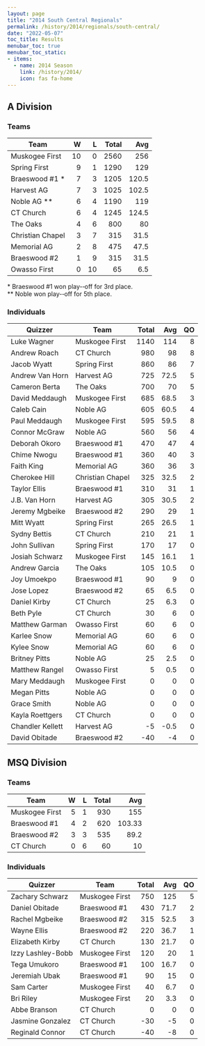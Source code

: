 ```yaml
---
layout: page
title: "2014 South Central Regionals"
permalink: /history/2014/regionals/south-central/
date: "2022-05-07"
toc_title: Results
menubar_toc: true
menubar_toc_static:
- items:
  - name: 2014 Season
    link: /history/2014/
    icon: fas fa-home
---
```


## A Division

### Teams

| Team             |    W |    L | Total |   Avg |
| ---------------- | ---: | ---: | ----: | ----: |
| Muskogee First   |   10 |    0 |  2560 |   256 |
| Spring First     |    9 |    1 |  1290 |   129 |
| Braeswood #1 *   |    7 |    3 |  1205 | 120.5 |
| Harvest AG       |    7 |    3 |  1025 | 102.5 |
| Noble AG **      |    6 |    4 |  1190 |   119 |
| CT Church        |    6 |    4 |  1245 | 124.5 |
| The Oaks         |    4 |    6 |   800 |    80 |
| Christian Chapel |    3 |    7 |   315 |  31.5 |
| Memorial AG      |    2 |    8 |   475 |  47.5 |
| Braeswood #2     |    1 |    9 |   315 |  31.5 |
| Owasso First     |    0 |   10 |    65 |   6.5 |

\* Braeswood #1 won play-­‐off for 3rd place.\
\*\* Noble won play-­‐off for 5th place.

### Individuals

| Quizzer          | Team             | Total |  Avg |   QO |
| ---------------- | ---------------- | ----: | ---: | ---: |
| Luke Wagner      | Muskogee First   |  1140 |  114 |    8 |
| Andrew Roach     | CT Church        |   980 |   98 |    8 |
| Jacob Wyatt      | Spring First     |   860 |   86 |    7 |
| Andrew Van Horn  | Harvest AG       |   725 | 72.5 |    5 |
| Cameron Berta    | The Oaks         |   700 |   70 |    5 |
| David Meddaugh   | Muskogee First   |   685 | 68.5 |    3 |
| Caleb Cain       | Noble AG         |   605 | 60.5 |    4 |
| Paul Meddaugh    | Muskogee First   |   595 | 59.5 |    8 |
| Connor McGraw    | Noble AG         |   560 |   56 |    4 |
| Deborah Okoro    | Braeswood #1     |   470 |   47 |    4 |
| Chime Nwogu      | Braeswood #1     |   360 |   40 |    3 |
| Faith King       | Memorial AG      |   360 |   36 |    3 |
| Cherokee Hill    | Christian Chapel |   325 | 32.5 |    2 |
| Taylor Ellis     | Braeswood #1     |   310 |   31 |    1 |
| J.B. Van Horn    | Harvest AG       |   305 | 30.5 |    2 |
| Jeremy Mgbeike   | Braeswood #2     |   290 |   29 |    1 |
| Mitt Wyatt       | Spring First     |   265 | 26.5 |    1 |
| Sydny Bettis     | CT Church        |   210 |   21 |    1 |
| John Sullivan    | Spring First     |   170 |   17 |    0 |
| Josiah Schwarz   | Muskogee First   |   145 | 16.1 |    1 |
| Andrew Garcia    | The Oaks         |   105 | 10.5 |    0 |
| Joy Umoekpo      | Braeswood #1     |    90 |    9 |    0 |
| Jose Lopez       | Braeswood #2     |    65 |  6.5 |    0 |
| Daniel Kirby     | CT Church        |    25 |  6.3 |    0 |
| Beth Pyle        | CT Church        |    30 |    6 |    0 |
| Matthew Garman   | Owasso First     |    60 |    6 |    0 |
| Karlee Snow      | Memorial AG      |    60 |    6 |    0 |
| Kylee Snow       | Memorial AG      |    60 |    6 |    0 |
| Britney Pitts    | Noble AG         |    25 |  2.5 |    0 |
| Matthew Rangel   | Owasso First     |     5 |  0.5 |    0 |
| Mary Meddaugh    | Muskogee First   |     0 |    0 |    0 |
| Megan Pitts      | Noble AG         |     0 |    0 |    0 |
| Grace Smith      | Noble AG         |     0 |    0 |    0 |
| Kayla Roettgers  | CT Church        |     0 |    0 |    0 |
| Chandler Kellett | Harvest AG       |    -5 | -0.5 |    0 |
| David Obitade    | Braeswood #2     |   -40 |   -4 |    0 |

## MSQ Division

### Teams

| Team           |    W |    L | Total |    Avg |
| -------------- | ---: | ---: | ----: | -----: |
| Muskogee First |    5 |    1 |   930 |    155 |
| Braeswood #1   |    4 |    2 |   620 | 103.33 |
| Braeswood #2   |    3 |    3 |   535 |   89.2 |
| CT Church      |    0 |    6 |    60 |     10 |

### Individuals

| Quizzer           | Team           | Total |  Avg |   QO |
| ----------------- | -------------- | ----: | ---: | ---: |
| Zachary Schwarz   | Muskogee First |   750 |  125 |    5 |
| Daniel Obitade    | Braeswood #1   |   430 | 71.7 |    2 |
| Rachel Mgbeike    | Braeswood #2   |   315 | 52.5 |    3 |
| Wayne Ellis       | Braeswood #2   |   220 | 36.7 |    1 |
| Elizabeth Kirby   | CT Church      |   130 | 21.7 |    0 |
| Izzy Lashley-Bobb | Muskogee First |   120 |   20 |    1 |
| Tega Umukoro      | Braeswood #1   |   100 | 16.7 |    0 |
| Jeremiah Ubak     | Braeswood #1   |    90 |   15 |    0 |
| Sam Carter        | Muskogee First |    40 |  6.7 |    0 |
| Bri Riley         | Muskogee First |    20 |  3.3 |    0 |
| Abbe Branson      | CT Church      |     0 |    0 |    0 |
| Jasmine Gonzalez  | CT Church      |   -30 |   -5 |    0 |
| Reginald Connor   | CT Church      |   -40 |   -8 |    0 |
